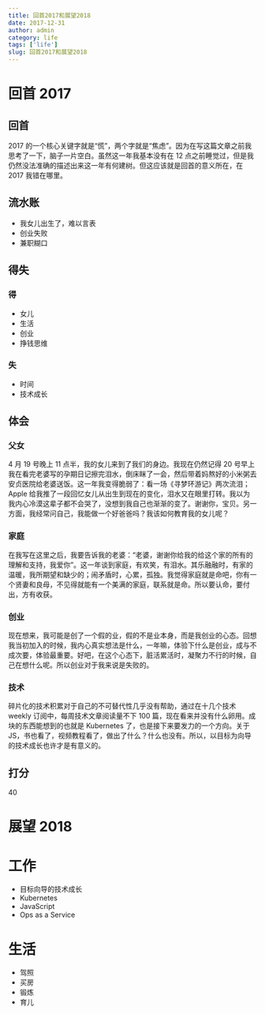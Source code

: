 ```yaml
---
title: 回首2017和展望2018
date: 2017-12-31
author: admin
category: life
tags: ['life']
slug: 回首2017和展望2018
---
```


# 回首 2017

## 回首

2017 的一个核心关键字就是“慌”，两个字就是“焦虑”。因为在写这篇文章之前我思考了一下，脑子一片空白。虽然这一年我基本没有在 12 点之前睡觉过，但是我仍然没法准确的描述出来这一年有何建树。但这应该就是回首的意义所在，在 2017 我错在哪里。

## 流水账

- 我女儿出生了，难以言表
- 创业失败
- 兼职糊口

## 得失

### 得

- 女儿
- 生活
- 创业
- 挣钱思维

### 失

- 时间
- 技术成长

## 体会

### 父女

4 月 19 号晚上 11 点半，我的女儿来到了我们的身边。我现在仍然记得 20 号早上我在看完老婆写的孕期日记擦完泪水，倒床眯了一会，然后带着妈熬好的小米粥去安贞医院给老婆送饭。这一年我变得脆弱了：看一场《寻梦环游记》两次流泪；Apple 给我推了一段回忆女儿从出生到现在的变化，泪水又在眼里打转。我以为我内心冷漠这辈子都不会哭了，没想到我自己也渐渐的变了。谢谢你，宝贝。另一方面，我经常问自己，我能做一个好爸爸吗？我该如何教育我的女儿呢？

### 家庭

在我写在这里之后，我要告诉我的老婆：“老婆，谢谢你给我的给这个家的所有的理解和支持，我爱你”。这一年谈到家庭，有欢笑，有泪水。其乐融融时，有家的温暖，我所期望和缺少的；闹矛盾时，心累，孤独。我觉得家庭就是命吧，你有一个贤妻和良母，不见得就能有一个美满的家庭，联系就是命。所以要认命，要付出，方有收获。

### 创业

现在想来，我可能是创了一个假的业，假的不是业本身，而是我创业的心态。回想我当初加入的时候，我内心真实想法是什么，一年嘛，体验下什么是创业，成与不成次要，体验最重要。好吧，在这个心态下，脏活累活时，凝聚力不行的时候，自己在想什么呢。所以创业对于我来说是失败的。

### 技术

碎片化的技术积累对于自己的不可替代性几乎没有帮助，通过在十几个技术 weekly 订阅中，每周技术文章阅读量不下 100 篇，现在看来并没有什么卵用。成块的东西能想到的也就是 Kubernetes 了，也是接下来要发力的一个方向。关于 JS，书也看了，视频教程看了，做出了什么？什么也没有。所以，以目标为向导的技术成长也许才是有意义的。

## 打分

40

# 展望 2018

# 工作

- 目标向导的技术成长
- Kubernetes
- JavaScript
- Ops as a Service

# 生活

- 驾照
- 买房
- 锻炼
- 育儿
